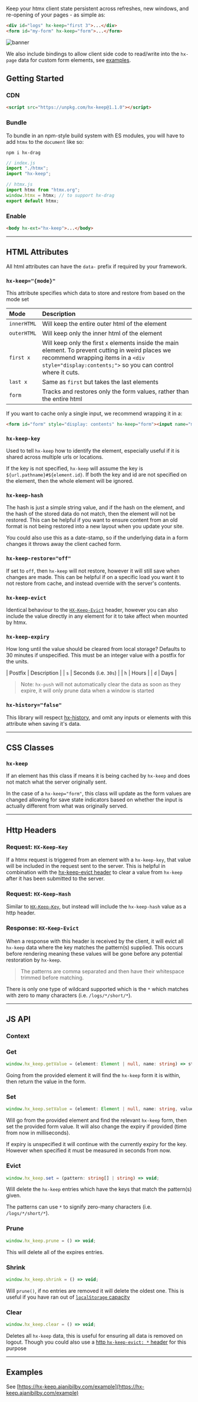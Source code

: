 Keep your htmx client state persistent across refreshes, new windows, and re-opening of your pages - as simple as:

```html
<div id="logs" hx-keep="first 3">...</div>
<form id="my-form" hx-keep="form">...</form>
```

![banner](/images/banner.gif)

We also include bindings to allow client side code to read/write into the `hx-page` data for custom form elements, see [examples](/example/).

## Getting Started

### CDN

```html
<script src="https://unpkg.com/hx-keep@1.1.0"></script>
```

### Bundle

To bundle in an npm-style build system with ES modules, you will have to add `htmx` to the `document` like so:

```
npm i hx-drag
```

```javascript
// index.js
import "./htmx";
import "hx-keep";
```

```javascript
// htmx.js
import htmx from "htmx.org";
window.htmx = htmx; // to support hx-drag
export default htmx;
```

### Enable

```html
<body hx-ext="hx-keep">...</body>
```

---

## HTML Attributes

All html attributes can have the `data-` prefix if required by your framework.

### `hx-keep="{mode}"`

This attribute specifies which data to store and restore from based on the mode set

| Mode | Description |
| :- | :- |
| `innerHTML` | Will keep the entire outer html of the element
| `outerHTML` | Will keep only the inner html of the element
| `first x` | Will keep only the first `x` elements inside the main element. To prevent cutting in weird places we recommend wrapping items in a `<div style="display:contents;">` so you can control where it cuts.
| `last x` | Same as `first` but takes the last elements
| `form`  | Tracks and restores only the form values, rather than the entire html

If you want to cache only a single input, we recommend wrapping it in a:
```html
<form id="form" style="display: contents" hx-keep="form"><input name="myValue"></input></form>
```

### `hx-keep-key`

Used to tell `hx-keep` how to identify the element, especially useful if it is shared across multiple urls or locations.

If the key is not specified, `hx-keep` will assume the key is `${url.pathname}#${element.id}`.
If both the key and id are not specified on the element, then the whole element will be ignored.

### `hx-keep-hash`

The hash is just a simple string value, and if the hash on the element, and the hash of the stored data do not match, then the element will not be restored. This can be helpful if you want to ensure content from an old format is not being restored into a new layout when you update your site.

You could also use this as a date-stamp, so if the underlying data in a form changes it throws away the client cached form.

### `hx-keep-restore="off"`

If set to `off`, then `hx-keep` will not restore, however it will still save when changes are made.
This can be helpful if on a specific load you want it to not restore from cache, and instead override with the server's contents.

### `hx-keep-evict`

Identical behaviour to the [`HX-Keep-Evict`](#response-hx-keep-evict) header, however you can also include the value directly in any element for it to take affect when mounted by htmx.

### `hx-keep-expiry`

How long until the value should be cleared from local storage? Defaults to 30 minutes if unspecified.
This must be an integer value with a postfix for the units.

| Postfix | Description |
| `s` | Seconds (i.e. `30s`) |
| `h` | Hours |
| `d` | Days |

> Note: `hx-push` will not automatically clear the data as soon as they expire, it will only prune data when a window is started

### `hx-history="false"`

This library will respect [hx-history](https://htmx.org/attributes/hx-history/), and omit any inputs or elements with this attribute when saving it's data.

---

## CSS Classes

### `hx-keep`

If an element has this class if means it is being cached by `hx-keep` and does not match what the server originally sent.

In the case of a `hx-keep="form"`, this class will update as the form values are changed allowing for save state indicators based on whether the input is actually different from what was originally served.

---

## Http Headers

### Request: `HX-Keep-Key`

If a htmx request is triggered from an element with a `hx-keep-key`, that value will be included in the request sent to the server.
This is helpful in combination with the [hx-keep-evict header](#response-hx-keep-evict) to clear a value from `hx-keep` after it has been submitted to the server.

### Request: `HX-Keep-Hash`

Similar to [`HX-Keep-Key`](#request-hx-keep-key), but instead will include the `hx-keep-hash` value as a http header.

### Response: `HX-Keep-Evict`

When a response with this header is received by the client, it will evict all `hx-keep` data where the key matches the pattern(s) supplied. This occurs before rendering meaning these values will be gone before any potential restoration by `hx-keep`.

> The patterns are comma separated and then have their whitespace trimmed before matching.

There is only one type of wildcard supported which is the `*` which matches with zero to many characters (i.e. `/logs/*/short/*`).

---

## JS API

### Context

### Get

```ts
window.hx_keep.getValue = (element: Element | null, name: string) => string | null;
```

Going from the provided element it will find the `hx-keep` form it is within, then return the value in the form.

### Set

```ts
window.hx_keep.setValue = (element: Element | null, name: string, value: string, expiry?: number) => void;
```

Will go from the provided element and find the relevant `hx-keep` form, then set the provided form value.
It will also change the expiry if provided (time from now in milliseconds).

If expiry is unspecified it will continue with the currently expiry for the key. However when specified it must be measured in seconds from now.

### Evict

```ts
window.hx_keep.set = (pattern: string[] | string) => void;
```

Will delete the `hx-keep` entries which have the keys that match the pattern(s) given.

The patterns can use `*` to signify zero-many characters (i.e. `/logs/*/short/*`).

### Prune

```ts
window.hx_keep.prune = () => void;
```

This will delete all of the expires entries.

### Shrink

```ts
window.hx_keep.shrink = () => void;
```

Will `prune()`, if no entries are removed it will delete the oldest one.
This is useful if you have ran out of [`localStorage` capacity](https://developer.mozilla.org/en-US/docs/Web/API/Storage_API/Storage_quotas_and_eviction_criteria#web_storage)

### Clear

```ts
window.hx_keep.clear = () => void;
```

Deletes all `hx-keep` data, this is useful for ensuring all data is removed on logout.
Though you could also use a [http `hx-keep-evict: *` header](#response-hx-keep-evict) for this purpose

---

## Examples

See [https://hx-keep.ajanibilby.com/example](https://hx-keep.ajanibilby.com/example)